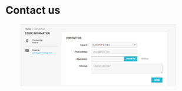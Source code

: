 # Contact us

<figure><img src="../../../.gitbook/assets/image (62).png" alt=""><figcaption></figcaption></figure>
